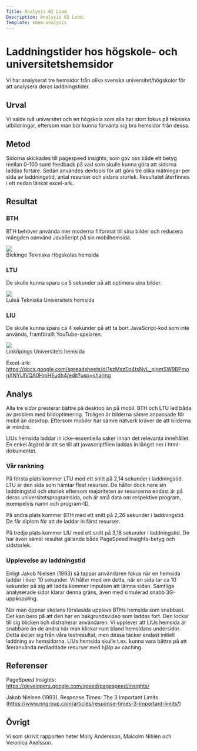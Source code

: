 ```yaml
---
Title: Analysis 02 Load
Description: Analysis 02 Load.
Template: kmom-analysis
---
```


Laddningstider hos högskole- och universitetshemsidor
=======================

Vi har analyserat tre hemsidor från olika svenska universitet/högskolor för att analysera deras laddningstider.

Urval
-----------------------

Vi valde två universitet och en högskola som alla har stort fokus på tekniska utbildningar, eftersom man bör kunna förvänta sig bra hemsidor från dessa. 

Metod
-----------------------
Sidorna skickades till pagespeed insights, som gav oss både ett betyg mellan 0-100 samt feedback på vad som skulle kunna göra att sidorna laddas fortare. Sedan användes devtools för att göra tre olika mätningar per sida av laddningstid, antal resurser och sidans storlek. Resultatet återfinnes i ett nedan länkat excel-ark. 

Resultat
-----------------------

### BTH

BTH behöver använda mer moderna filformat till sina bilder och reducera mängden oanvänd JavaScript på sin mobilhemsida. 

<div class="image-wrapper">
    <a href="%base_url%/image/analysis/kmom05/BTH.png" target="_blank">
        <img src="%base_url%/image/analysis/kmom05/BTH-780.jpg">
    </a>
    <div class="image-text">Blekinge Tekniska Högskolas hemsida</div>
</div>

### LTU

De skulle kunna spara ca 5 sekunder på att optimera sina bilder.

<div class="image-wrapper">
    <a href="%base_url%/image/analysis/kmom05/LTU.png" target="_blank">
        <img src="%base_url%/image/analysis/kmom05/LTU-780.jpg">
    </a>
    <div class="image-text">Luleå Tekniska Universitets hemsida</div>
</div>

### LIU

De skulle kunna spara ca 4 sekunder på att ta bort JavaScript-kod som inte används, framförallt YouTube-spelaren.

<div class="image-wrapper">
    <a href="%base_url%/image/analysis/kmom05/LIU.png" target="_blank">
        <img src="%base_url%/image/analysis/kmom05/LIU-780.jpg">
    </a>
    <div class="image-text">Linköpings Universitets hemsida</div>
</div>

Excel-ark: https://docs.google.com/spreadsheets/d/1szMszEo4tsNvL_pjnmSW9BPmonXNYUlVQA0HmHEudh4/edit?usp=sharing

Analys
-----------------------

Alla tre sidor presterar bättre på desktop än på mobil. BTH och LTU led båda av problem med bildoptimering. Troligen är bilderna sämre anpassade för mobil än desktop. Eftersom mobiler har sämre nätverk kräver de att bilderna är mindre.

LIUs hemsida laddar in icke-essentiella saker innan det relevanta innehållet. En enkel åtgärd är att se till att javascriptfilen laddas in längst ner i html-dokumentet. 

### Vår rankning

På första plats kommer LTU med ett snitt på 2,14 sekunder i laddningstid. LTU är den sida som hämtar flest resurser. De håller dock nere sin laddningstid och storlek eftersom majoriteten av resurserna endast är på deras universitetsprogramsida, och är små data om respektive program, exempelvis namn och program-ID. 

På andra plats kommer BTH med ett snitt på 2,26 sekunder i laddningstid. De får diplom för att de laddar in färst resurser.

På tredje plats kommer LIU med ett snitt på 3,18 sekunder i laddningstid. De har även sämst resultat gällande både PageSpeed Insights-betyg och sidstorlek.

### Upplevelse av laddningstid

Enligt Jakob Nielsen (1993) så tappar användaren fokus när en hemsida laddar i över 10 sekunder. Vi håller med om detta, när en sida tar ca 10 sekunder på sig att ladda kommer impulsen att lämna sidan. Samtliga analyserade sidor klarar denna gräns, även med simulerad snabb 3G-uppkoppling.

När man öppnar skolans förstasida upplevs BTHs hemsida som snabbast. Det kan bero på att den har en bakgrundsvideo som laddas fort. Den lockar till sig blicken och distraherar användaren. Vi upplever att LIUs hemsida är snabbare än de andra när man klickar runt bland hemsidans undersidor. Detta skiljer sig från våra testresultat, men dessa täcker endast initiell laddning av hemsidorna. LIUs hemsida skulle t.ex. kunna vara bättre på att återanvända nedladdade resurser med hjälp av caching.

Referenser
-----------------------
PageSpeed Insights: https://developers.google.com/speed/pagespeed/insights/

Jakob Nielsen (1993). Response Times: The 3 Important Limits (https://www.nngroup.com/articles/response-times-3-important-limits/)

Övrigt
-----------------------

Vi som skrivit rapporten heter Molly Andersson, Malcolm Nihlén och Veronica Axelsson.
